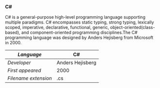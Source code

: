 ### C#
C# is a general-purpose high-level programming language supporting multiple paradigms. C# encompasses static typing, strong typing, lexically scoped, imperative, declarative, functional, generic, object-oriented(class-based), and component-oriented programming disciplines.The C# programming language was designed by Anders Hejisberg from Microsoft in 2000.

|_Language_|C#|
|-|-|
|_Developer_|Anders Hejisberg|
|_First appeared_|2000|
|_Filename extension_|.cs|